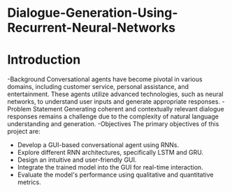 # Dialogue-Generation-Using-Recurrent-Neural-Networks
# Introduction
-Background
Conversational agents have become pivotal in various domains, including customer service, personal
assistance, and entertainment. These agents utilize advanced technologies, such as neural networks, to
understand user inputs and generate appropriate responses.
-Problem Statement
Generating coherent and contextually relevant dialogue responses remains a challenge due to the
complexity of natural language understanding and generation.
-Objectives
The primary objectives of this project are:
- Develop a GUI-based conversational agent using RNNs.
- Explore different RNN architectures, specifically LSTM and GRU.
- Design an intuitive and user-friendly GUI.
- Integrate the trained model into the GUI for real-time interaction.
- Evaluate the model's performance using qualitative and quantitative metrics.
